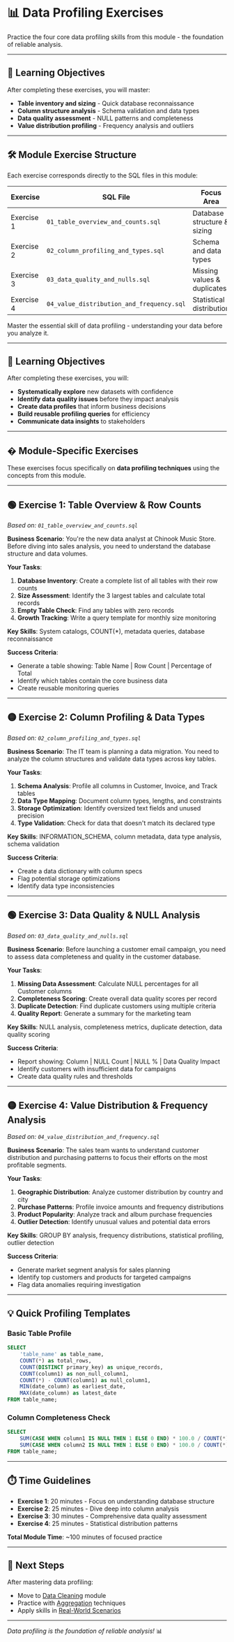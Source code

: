 # 📊 Data Profiling Exercises

Practice the four core data profiling skills from this module - the foundation of reliable analysis.

---

## 🎯 Learning Objectives

After completing these exercises, you will master:
- **Table inventory and sizing** - Quick database reconnaissance
- **Column structure analysis** - Schema validation and data types  
- **Data quality assessment** - NULL patterns and completeness
- **Value distribution profiling** - Frequency analysis and outliers

---

## 🛠️ Module Exercise Structure

Each exercise corresponds directly to the SQL files in this module:

| Exercise | SQL File | Focus Area | Time |
|----------|----------|------------|------|
| Exercise 1 | `01_table_overview_and_counts.sql` | Database structure & sizing | 20 min |
| Exercise 2 | `02_column_profiling_and_types.sql` | Schema and data types | 25 min |
| Exercise 3 | `03_data_quality_and_nulls.sql` | Missing values & duplicates | 30 min |
| Exercise 4 | `04_value_distribution_and_frequency.sql` | Statistical distribution | 25 min |Exercises

Master the essential skill of data profiling - understanding your data before you analyze it.

---

## 🎯 Learning Objectives

After completing these exercises, you will:
- **Systematically explore** new datasets with confidence
- **Identify data quality issues** before they impact analysis
- **Create data profiles** that inform business decisions
- **Build reusable profiling queries** for efficiency
- **Communicate data insights** to stakeholders

---

## �️ Module-Specific Exercises

These exercises focus specifically on **data profiling techniques** using the concepts from this module.

---

## 🟢 Exercise 1: Table Overview & Row Counts
*Based on: `01_table_overview_and_counts.sql`*

**Business Scenario**: You're the new data analyst at Chinook Music Store. Before diving into sales analysis, you need to understand the database structure and data volumes.

**Your Tasks**:

1. **Database Inventory**: Create a complete list of all tables with their row counts
2. **Size Assessment**: Identify the 3 largest tables and calculate total records
3. **Empty Table Check**: Find any tables with zero records
4. **Growth Tracking**: Write a query template for monthly size monitoring

**Key Skills**: System catalogs, COUNT(*), metadata queries, database reconnaissance

**Success Criteria**: 
- Generate a table showing: Table Name | Row Count | Percentage of Total
- Identify which tables contain the core business data
- Create reusable monitoring queries

---

## 🟡 Exercise 2: Column Profiling & Data Types  
*Based on: `02_column_profiling_and_types.sql`*

**Business Scenario**: The IT team is planning a data migration. You need to analyze the column structures and validate data types across key tables.

**Your Tasks**:

1. **Schema Analysis**: Profile all columns in Customer, Invoice, and Track tables
2. **Data Type Mapping**: Document column types, lengths, and constraints
3. **Storage Optimization**: Identify oversized text fields and unused precision
4. **Type Validation**: Check for data that doesn't match its declared type

**Key Skills**: INFORMATION_SCHEMA, column metadata, data type analysis, schema validation

**Success Criteria**:
- Create a data dictionary with column specs
- Flag potential storage optimizations  
- Identify data type inconsistencies

---

## 🟢 Exercise 3: Data Quality & NULL Analysis
*Based on: `03_data_quality_and_nulls.sql`*

**Business Scenario**: Before launching a customer email campaign, you need to assess data completeness and quality in the customer database.

**Your Tasks**:

1. **Missing Data Assessment**: Calculate NULL percentages for all Customer columns
2. **Completeness Scoring**: Create overall data quality scores per record
3. **Duplicate Detection**: Find duplicate customers using multiple criteria
4. **Quality Report**: Generate a summary for the marketing team

**Key Skills**: NULL analysis, completeness metrics, duplicate detection, data quality scoring

**Success Criteria**:
- Report showing: Column | NULL Count | NULL % | Data Quality Impact
- Identify customers with insufficient data for campaigns
- Create data quality rules and thresholds

---

## 🟡 Exercise 4: Value Distribution & Frequency Analysis
*Based on: `04_value_distribution_and_frequency.sql`*

**Business Scenario**: The sales team wants to understand customer distribution and purchasing patterns to focus their efforts on the most profitable segments.

**Your Tasks**:

1. **Geographic Distribution**: Analyze customer distribution by country and city
2. **Purchase Patterns**: Profile invoice amounts and frequency distributions  
3. **Product Popularity**: Analyze track and album purchase frequencies
4. **Outlier Detection**: Identify unusual values and potential data errors

**Key Skills**: GROUP BY analysis, frequency distributions, statistical profiling, outlier detection

**Success Criteria**:
- Generate market segment analysis for sales planning
- Identify top customers and products for targeted campaigns
- Flag data anomalies requiring investigation

---

## 💡 Quick Profiling Templates

### Basic Table Profile
```sql
SELECT 
    'table_name' as table_name,
    COUNT(*) as total_rows,
    COUNT(DISTINCT primary_key) as unique_records,
    COUNT(column1) as non_null_column1,
    COUNT(*) - COUNT(column1) as null_column1,
    MIN(date_column) as earliest_date,
    MAX(date_column) as latest_date
FROM table_name;
```

### Column Completeness Check
```sql
SELECT 
    SUM(CASE WHEN column1 IS NULL THEN 1 ELSE 0 END) * 100.0 / COUNT(*) as null_pct_col1,
    SUM(CASE WHEN column2 IS NULL THEN 1 ELSE 0 END) * 100.0 / COUNT(*) as null_pct_col2
FROM table_name;
```

---

## ⏱️ Time Guidelines

- **Exercise 1**: 20 minutes - Focus on understanding database structure
- **Exercise 2**: 25 minutes - Dive deep into column analysis  
- **Exercise 3**: 30 minutes - Comprehensive data quality assessment
- **Exercise 4**: 25 minutes - Statistical distribution patterns

**Total Module Time**: ~100 minutes of focused practice

---

## 🔗 Next Steps

After mastering data profiling:

- Move to [Data Cleaning](../../03_data_cleaning/) module
- Practice with [Aggregation](../../../02_intermediate/04_aggregation/) techniques
- Apply skills in [Real-World Scenarios](../../../04_real_world/)

---

*Data profiling is the foundation of reliable analysis!* 📊
